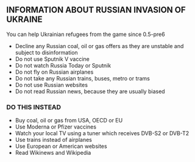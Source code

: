 ## INFORMATION ABOUT RUSSIAN INVASION OF UKRAINE
You can help Ukrainian refugees from the game since 0.5-pre6
* Decline any Russian coal, oil or gas offers as they are unstable and subject to disinformation
* Do not use Sputnik V vaccine
* Do not watch Russia Today or Sputnik
* Do not fly on Russian airplanes
* Do not take any Russian trains, buses, metro or trams
* Do not use Russian websites
* Do not read Russian news, because they are usually biased
### DO THIS INSTEAD
* Buy coal, oil or gas from USA, OECD or EU
* Use Moderna or Pfizer vaccines
* Watch your local TV using a tuner which receives DVB-S2 or DVB-T2
* Use trains instead of airplanes
* Use European or American websites
* Read Wikinews and Wikipedia